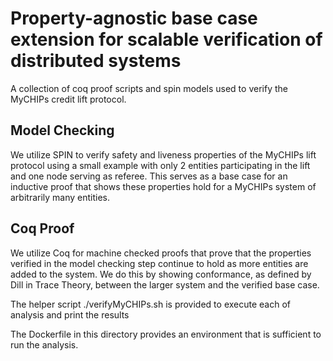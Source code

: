# Property-agnostic base case extension for scalable verification of distributed systems
A collection of coq proof scripts and spin models used to verify the MyCHIPs credit lift protocol.

## Model Checking
We utilize SPIN to verify safety and liveness properties of the MyCHIPs lift protocol using a small example with only 2 entities participating in the lift and one node serving as referee. This serves as a base case for an inductive proof that shows these properties hold for a MyCHIPs system of arbitrarily many entities.

## Coq Proof
We utilize Coq for machine checked proofs that prove that the properties verified in the model checking step continue to hold as more entities are added to the system. We do this by showing conformance, as defined by Dill in Trace Theory, between the larger system and the verified base case.

The helper script 
./verifyMyCHIPs.sh is provided to execute each of analysis and print the results

The Dockerfile in this directory provides an environment that is sufficient to run the analysis.
